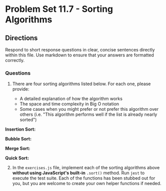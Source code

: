 # Problem Set 11.7 - Sorting Algorithms

## Directions
Respond to short response questions in clear, concise sentences directly within this file. Use markdown to ensure that your answers are formatted correctly.

### Questions

1. There are four sorting algorithms listed below. For each one, please provide:

    * A detailed explanation of how the algorithm works
    * The space and time complexity in Big O notation
    * Some cases when you might prefer or not prefer this algorithm over others (i.e. "This algorithm performs well if the list is already nearly sorted")

**Insertion Sort:**

**Bubble Sort:**

**Merge Sort:**

**Quick Sort:**


2. In the `exercises.js` file, implement each of the sorting algorithms above **without using JavaScript's built-in** `.sort()` method. Run `jest` to execute the test suite. Each of the functions has been stubbed out for you, but you are welcome to create your own helper functions if needed. 
